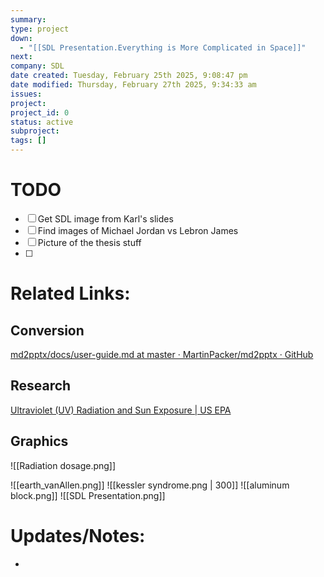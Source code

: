 ```yaml
---
summary: 
type: project
down:
  - "[[SDL Presentation.Everything is More Complicated in Space]]"
next: 
company: SDL
date created: Tuesday, February 25th 2025, 9:08:47 pm
date modified: Thursday, February 27th 2025, 9:34:33 am
issues: 
project: 
project_id: 0
status: active
subproject: 
tags: []
---
```

# TODO
- [ ] Get SDL image from Karl's slides
- [ ] Find images of Michael Jordan vs Lebron James
- [ ] Picture of the thesis stuff
- [ ] 

# Related Links:
## Conversion
[md2pptx/docs/user-guide.md at master · MartinPacker/md2pptx · GitHub](https://github.com/MartinPacker/md2pptx/blob/master/docs/user-guide.md)

## Research
[Ultraviolet (UV) Radiation and Sun Exposure | US EPA](https://www.epa.gov/radtown/ultraviolet-uv-radiation-and-sun-exposure)

## Graphics
![[Radiation dosage.png]]

![[earth_vanAllen.png]]
![[kessler syndrome.png | 300]]
![[aluminum block.png]]
![[SDL Presentation.png]]

# Updates/Notes:
- 

